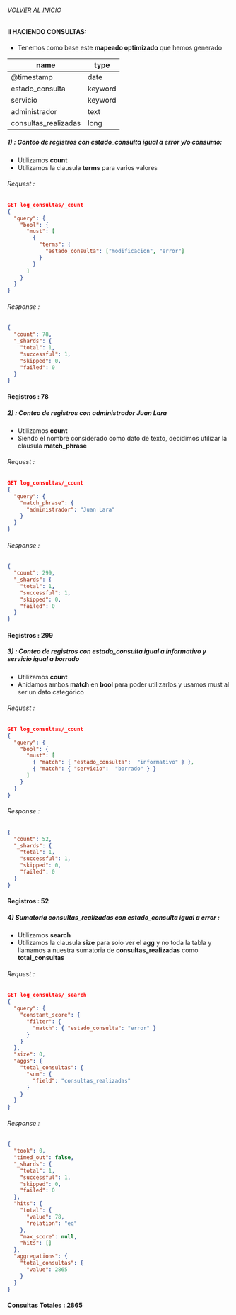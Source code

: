 
###### [VOLVER AL INICIO](https://github.com/cell-framework-project/sps-elastic-search-exam)

#### II HACIENDO CONSULTAS:

- Tenemos como base este **mapeado optimizado** que hemos generado

| name                 | type    | 
|----------------------|---------|
| @timestamp           | date    |
| estado_consulta      | keyword |
| servicio             | keyword |
| administrador        | text    |
| consultas_realizadas | long    |

##### 1) : Conteo de registros con **estado_consulta** igual a error y/o consumo:

- Utilizamos **count**
- Utilizamos la clausula **terms** para varios valores

###### Request :

```json
GET log_consultas/_count
{
  "query": {
    "bool": {
      "must": [
        {
          "terms": {
            "estado_consulta": ["modificacion", "error"]
          }
        }
      ]
    }
  }
}
```
###### Response :

```json
{
  "count": 78,
  "_shards": {
    "total": 1,
    "successful": 1,
    "skipped": 0,
    "failed": 0
  }
}
```

#### Registros : 78


##### 2) : Conteo de registros con **administrador**  **Juan Lara**

- Utilizamos **count**
- Siendo el nombre considerado como dato de texto, decidimos utilizar la clausula **match_phrase**

###### Request :

```json
GET log_consultas/_count
{
  "query": {
    "match_phrase": {
      "administrador": "Juan Lara"
    }
  }
}
```

###### Response :

```json
{
  "count": 299,
  "_shards": {
    "total": 1,
    "successful": 1,
    "skipped": 0,
    "failed": 0
  }
}
```

#### Registros : 299


##### 3) : Conteo de registros con **estado_consulta** igual a **informativo** y **servicio** igual a **borrado**

- Utilizamos **count**
- Anidamos ambos **match** en **bool** para poder utilizarlos y usamos must al ser un dato categórico

###### Request :

```json
GET log_consultas/_count
{
  "query": {
    "bool": {
      "must": [
        { "match": { "estado_consulta":  "informativo" } },
        { "match": { "servicio":  "borrado" } }
      ]
    }
  }
}
```
###### Response :

```json
{
  "count": 52,
  "_shards": {
    "total": 1,
    "successful": 1,
    "skipped": 0,
    "failed": 0
  }
}
```

#### Registros : 52


##### 4) Sumatoria **consultas_realizadas** con **estado_consulta** igual a error  :

- Utilizamos **search**
- Utilizamos la clausula **size** para solo ver el **agg** y no toda la tabla y llamamos a nuestra sumatoria de **consultas_realizadas**  como **total_consultas**

###### Request :

```json
GET log_consultas/_search
{
  "query": {
    "constant_score": {
      "filter": {
        "match": { "estado_consulta": "error" }
      }
    }
  },
  "size": 0,
  "aggs": {
    "total_consultas": {
      "sum": {
        "field": "consultas_realizadas"
      }
    }
  }
}
```

###### Response :

```json
{
  "took": 0,
  "timed_out": false,
  "_shards": {
    "total": 1,
    "successful": 1,
    "skipped": 0,
    "failed": 0
  },
  "hits": {
    "total": {
      "value": 78,
      "relation": "eq"
    },
    "max_score": null,
    "hits": []
  },
  "aggregations": {
    "total_consultas": {
      "value": 2865
    }
  }
}
```

#### Consultas Totales : 2865